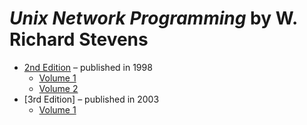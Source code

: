 # <em>Unix Network Programming</em> by W. Richard Stevens

* [2nd Edition](./2nd%20Edition/) &ndash; published in 1998
    * [Volume 1](./2nd%20Edition/Unix%20Network%20Programming%20-%20W.%20Richard%20Stevens%20-%202nd%20Edition%20Volume%201.pdf)
    * [Volume 2](./2nd%20Edition/Unix%20Network%20Programming%20-%20W.%20Richard%20Stevens%20-%202nd%20Edition%20Volume%202.pdf)
* [3rd Edition] &ndash; published in 2003
    * [Volume 1](./3rd%20Edition/Unix%20Network%20Programming%20-%20W.%20Richard%20Stevens%20-%203rd%20Edition%20Volume%201.pdf)